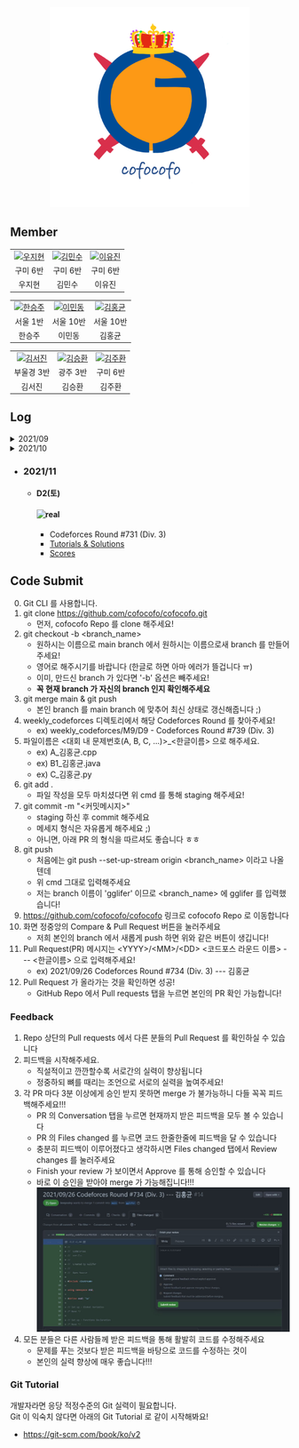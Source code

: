 <div align="center">
    <img alt="cofocofo_logo" src="https://raw.githubusercontent.com/cofocofo/cofocofo/main/img/cofocofo_logo_transparent.png" width="360" />
</div>

## Member

<table align="center">
    <tr>
        <td align="center">
            <a href="https://github.com/wjh51333">
                <img alt="우지현" src="https://avatars.githubusercontent.com/wjh51333" width="100" />
            </a>
        </td>
        <td align="center">
            <a href="https://github.com/Stand-Alone11">
                <img alt="김민수" src="https://avatars.githubusercontent.com/Stand-Alone11?" width="100" />
            </a>
        </td>
        <td align="center">
            <a href="https://github.com/euzl">
                <img alt="이유진" src="https://avatars.githubusercontent.com/euzl" width="100" />
            </a>
        </td>
    </tr>
    <tr>
        <td align="center">구미 6반</td>
        <td align="center">구미 6반</td>
        <td align="center">구미 6반</td>
    </tr>
    <tr>
        <td align="center">우지현</td>
        <td align="center">김민수</td>
        <td align="center">이유진</td>
    </tr>
</table>

<table align="center">
    <tr>
        <td align="center">
            <a href="https://github.com/chaselover">
                <img alt="한승주" src="https://avatars.githubusercontent.com/chaselover" width="100" />
            </a>
        </td>
        <td align="center">
            <a href="https://github.com/mindong-lee">
                <img alt="이민동" src="https://avatars.githubusercontent.com/mindong-lee" width="100" />
            </a>
        </td>
        <td align="center">
            <a href="https://github.com/keeprainy">
                <img alt="김홍균" src="https://avatars.githubusercontent.com/keeprainy" width="100" />
            </a>
        </td>
    </tr>
    <tr>
        <td align="center">서울 1반</td>
        <td align="center">서울 10반</td>
        <td align="center">서울 10반</td>
    </tr>
    <tr>
        <td align="center">한승주</td>
        <td align="center">이민동</td>
        <td align="center">김홍균</td>
    </tr>
</table>

<table align="center">
    <tr>
        <td align="center">
            <a href="https://github.com/szzi">
                <img alt="김서진" src="https://avatars.githubusercontent.com/szzi" width="100" />
            </a>
        </td>
        <td align="center">
            <a href="https://github.com/Panseung">
                <img alt="김승환" src="https://avatars.githubusercontent.com/Panseung" width="100" />
            </a>
        </td>
        <td align="center">
            <a href="https://github.com/juhwankim-dev">
                <img alt="김주환" src="https://avatars.githubusercontent.com/juhwankim-dev" width="100" />
            </a>
        </td>
    </tr>
    <tr>
        <td align="center">부울경 3반</td>
        <td align="center">광주 3반</td>
        <td align="center">구미 6반</td>
    </tr>
    <tr>
        <td align="center">김서진</td>
        <td align="center">김승환</td>
        <td align="center">김주환</td>
    </tr>
</table>

## Log

<details>
    <summary>2021/09</summary>

* ### 2021/09
    * #### D19(일)

      #### ![virtual](https://img.shields.io/badge/virtual-purple?style=for-the-badge)

        * Codeforces Round #739 (Div. 3)
        * [Tutorials & Solutions](https://codeforces.com/blog/entry/94009)
        * [Scores](https://github.com/cofocofo/cofocofo/issues/19#issuecomment-932934405)

    * #### D26(일)

      #### ![virtual](https://img.shields.io/badge/virtual-purple?style=for-the-badge)

        * Codeforces Round #734 (Div. 3)
        * [Tutorials & Solutions](https://codeforces.com/blog/entry/93149)
        * [Scores](https://github.com/cofocofo/cofocofo/issues/19#issuecomment-932934549)

    * #### D28(화)

      #### ![real](https://img.shields.io/badge/real-red?style=for-the-badge)

        * Codeforces round #744 (Div. 3)
        * [Tutorials & Solutions](https://codeforces.com/blog/entry/95447)
        * [Scores](https://github.com/cofocofo/cofocofo/issues/19#issuecomment-932934609)

</details>

<details>
    <summary>2021/10</summary>

* ### 2021/10
  * #### D2(토)
    
    #### ![virtual](https://img.shields.io/badge/virtual-purple?style=for-the-badge)
    
    * Codeforces Round #731 (Div. 3)
    * [Tutorials & Solutions](https://codeforces.com/blog/entry/92715)
    * [Scores](https://github.com/cofocofo/cofocofo/issues/19#issuecomment-932937052)
    
  * #### D10(일)

    #### ![virtual](https://img.shields.io/badge/virtual-purple?style=for-the-badge)

    * Codeforces Round #725 (Div. 3)
    * [Tutorials & Solutions](https://codeforces.com/blog/entry/91637)
    * [Scores](https://github.com/cofocofo/cofocofo/issues/19#issuecomment-939500812)

  * #### D16(토)

    #### ![virtual](https://img.shields.io/badge/virtual-purple?style=for-the-badge)
    
    * Codeforces Round #719 (Div. 3)
    * [Tutorials & Solutions](https://codeforces.com/blog/entry/90342)
    * [Scores](https://github.com/cofocofo/cofocofo/issues/19#issuecomment-944901759)
  
  * #### D24(일)

    #### ![virtual](https://img.shields.io/badge/virtual-purple?style=for-the-badge)
  
    * Codeforces Round #713 (Div. 3)
    * [Tutorials & Solutions](https://codeforces.com/blog/entry/89535)
    * [Scores](https://github.com/cofocofo/cofocofo/issues/19#issuecomment-950316084)

  * #### D30(토)

    #### ![virtual](https://img.shields.io/badge/virtual-purple?style=for-the-badge)

    * Codeforces Round #710 (Div. 3)
    * [Tutorials & Solutions](https://codeforces.com/blog/entry/89007)
    * [Scores](https://github.com/cofocofo/cofocofo/issues/19#issuecomment-955321623)

</details>

* ### 2021/11
    * #### D2(토)

      #### ![real](https://img.shields.io/badge/real-red?style=for-the-badge)

        * Codeforces Round #731 (Div. 3)
        * [Tutorials & Solutions](https://codeforces.com/blog/entry/96604)
        * [Scores](https://github.com/cofocofo/cofocofo/issues/19#issuecomment-958774181)

## Code Submit

0. Git CLI 를 사용합니다.
1. git clone https://github.com/cofocofo/cofocofo.git
   * 먼저, cofocofo Repo 를 clone 해주세요!
2. git checkout -b <branch_name>
   * 원하시는 이름으로 main branch 에서 원하시는 이름으로새 branch 를 만들어주세요!
   * 영어로 해주시기를 바랍니다 (한글로 하면 아마 에러가 뜰겁니다 ㅠ)
   * 이미, 만드신 branch 가 있다면 '-b' 옵션은 빼주세요!
   * **꼭 현재 branch 가 자신의 branch 인지 확인해주세요**
3. git merge main & git push
   * 본인 branch 를 main branch 에 맞추어 최신 상태로 갱신해줍니다 ;)
4. weekly_codeforces 디렉토리에서 해당 Codeforces Round 를 찾아주세요!
   * ex) weekly_codeforces/M9/D9 - Codeforces Round #739 (Div. 3)
5. 파일이름은 <대회 내 문제번호(A, B, C, ...)>_<한글이름> 으로 해주세요.
   * ex) A_김홍균.cpp
   * ex) B1_김홍균.java
   * ex) C_김홍균.py
6. git add .
   * 파일 작성을 모두 마치셨다면 위 cmd 를 통해 staging 해주세요!
7. git commit -m "<커밋메시지>"
    * staging 하신 후 commit 해주세요
    * 메세지 형식은 자유롭게 해주세요 ;)
    * 아니면, 아래 PR 의 형식을 따르셔도 좋습니다 ㅎㅎ
8. git push
    * 처음에는 git push --set-up-stream origin <branch_name> 이라고 나올텐데
    * 위 cmd 그대로 입력해주세요
    * 저는 branch 이름이 'gglifer' 이므로 <branch_name> 에 gglifer 를 입력했습니다!
9. https://github.com/cofocofo/cofocofo 링크로 cofocofo Repo 로 이동합니다
10. 화면 정중앙의 Compare & Pull Request 버튼을 눌러주세요
    * 저희 본인의 branch 에서 새롭게 push 하면 위와 같은 버튼이 생깁니다!
11. Pull Request(PR) 메시지는 \<YYYY\>/\<MM\>/\<DD\> <코드포스 라운드 이름> ---  <한글이름> 으로 입력해주세요!
    * ex) 2021/09/26 Codeforces Round #734 (Div. 3) --- 김홍균
12. Pull Request 가 올라가는 것을 확인하면 성공!
    * GitHub Repo 에서 Pull requests 탭을 누르면 본인의 PR 확인 가능합니다!

### Feedback

1. Repo 상단의 Pull requests 에서 다른 분들의 Pull Request 를 확인하실 수 있습니다
2. 피드백을 시작해주세요.
   * 직설적이고 깐깐할수록 서로간의 실력이 향상됩니다
   * 정중하되 뼈를 때리는 조언으로 서로의 실력을 높여주세요!
3. 각 PR 마다 3분 이상에게 승인 받지 못하면 merge 가 불가능하니 다들 꼭꼭 피드백해주세요!!!
   * PR 의 Conversation 탭을 누르면 현재까지 받은 피드백을 모두 볼 수 있습니다
   * PR 의 Files changed 를 누르면 코드 한줄한줄에 피드백을 달 수 있습니다
   * 충분히 피드백이 이루어졌다고 생각하시면 Files changed 탭에서 Review changes 를 눌러주세요
   * Finish your review 가 보이면서 Approve 를 통해 승인할 수 있습니다
   * 바로 이 승인을 받아야 merge 가 가능해집니다!!!
   ![pr_review](./img/pr_review.JPG)
4. 모든 분들은 다른 사람들께 받은 피드백을 통해 활발히 코드를 수정해주세요
   * 문제를 푸는 것보다 받은 피드백을 바탕으로 코드를 수정하는 것이
   * 본인의 실력 향상에 매우 좋습니다!!!

### Git Tutorial

개발자라면 응당 적정수준의 Git 실력이 필요합니다.  
Git 이 익숙치 않다면 아래의 Git Tutorial 로 같이 시작해봐요! 
* https://git-scm.com/book/ko/v2
